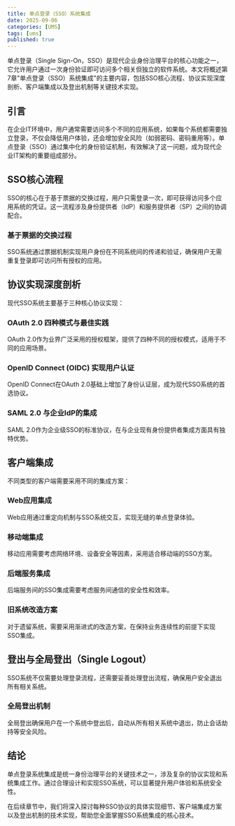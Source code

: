 ```yaml
---
title: 单点登录（SSO）系统集成
date: 2025-09-06
categories: [UMS]
tags: [ums]
published: true
---
```


单点登录（Single Sign-On，SSO）是现代企业身份治理平台的核心功能之一，它允许用户通过一次身份验证即可访问多个相关但独立的软件系统。本文将概述第7章"单点登录（SSO）系统集成"的主要内容，包括SSO核心流程、协议实现深度剖析、客户端集成以及登出机制等关键技术实现。

## 引言

在企业IT环境中，用户通常需要访问多个不同的应用系统，如果每个系统都需要独立登录，不仅会降低用户体验，还会增加安全风险（如弱密码、密码重用等）。单点登录（SSO）通过集中化的身份验证机制，有效解决了这一问题，成为现代企业IT架构的重要组成部分。

## SSO核心流程

SSO的核心在于基于票据的交换过程，用户只需登录一次，即可获得访问多个应用系统的凭证。这一流程涉及身份提供者（IdP）和服务提供者（SP）之间的协调配合。

### 基于票据的交换过程

SSO系统通过票据机制实现用户身份在不同系统间的传递和验证，确保用户无需重复登录即可访问所有授权的应用。

## 协议实现深度剖析

现代SSO系统主要基于三种核心协议实现：

### OAuth 2.0 四种模式与最佳实践

OAuth 2.0作为业界广泛采用的授权框架，提供了四种不同的授权模式，适用于不同的应用场景。

### OpenID Connect (OIDC) 实现用户认证

OpenID Connect在OAuth 2.0基础上增加了身份认证层，成为现代SSO系统的首选协议。

### SAML 2.0 与企业IdP的集成

SAML 2.0作为企业级SSO的标准协议，在与企业现有身份提供者集成方面具有独特优势。

## 客户端集成

不同类型的客户端需要采用不同的集成方案：

### Web应用集成

Web应用通过重定向机制与SSO系统交互，实现无缝的单点登录体验。

### 移动端集成

移动应用需要考虑网络环境、设备安全等因素，采用适合移动端的SSO方案。

### 后端服务集成

后端服务间的SSO集成需要考虑服务间通信的安全性和效率。

### 旧系统改造方案

对于遗留系统，需要采用渐进式的改造方案，在保持业务连续性的前提下实现SSO集成。

## 登出与全局登出（Single Logout）

SSO系统不仅需要处理登录流程，还需要妥善处理登出流程，确保用户安全退出所有相关系统。

### 全局登出机制

全局登出确保用户在一个系统中登出后，自动从所有相关系统中退出，防止会话劫持等安全风险。

## 结论

单点登录系统集成是统一身份治理平台的关键技术之一，涉及复杂的协议实现和系统集成工作。通过合理设计和实现SSO系统，可以显著提升用户体验和系统安全性。

在后续章节中，我们将深入探讨每种SSO协议的具体实现细节、客户端集成方案以及登出机制的技术实现，帮助您全面掌握SSO系统集成的核心技术。